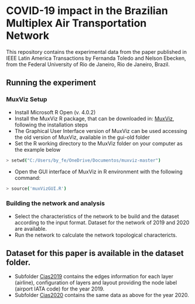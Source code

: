# COVID-19 impact in the Brazilian Multiplex Air Transportation Network

This repository contains the experimental data from the paper published in IEEE Latin America Transactions by Fernanda Toledo and Nelson Ebecken, from the Federal University of Rio de Janeiro, Rio de Janeiro, Brazil.

## Running the experiment

### MuxViz Setup 
- Install Microsoft R Open (v. 4.0.2)
- Install the MuxViz R package, that can be downloaded in: [MuxViz](https://github.com/manlius/muxViz), following the installation steps
- The Graphical User Interface version of MuxViz can be used accessing the old version of MuxViz, available in the gui-old folder
- Set the R working directory to the MuxViz folder on your computer as the example below 
```sh
> setwd("C:/Users/by_fe/OneDrive/Documentos/muxviz-master")
```
- Open the GUI interface of MuxViz in R environment with the following command: 
```sh
> source('muxVizGUI.R')
```

### Building the network and analysis
- Select the characteristics of the network to be build and the dataset according to the input format. Dataset for the network of 2019 and 2020 are available.
- Run the network to calculate the network topological charactericts.

## Dataset for this paper is available in the dataset folder.

- Subfolder [Cias2019](https://github.com/byfernandatoledo/Multiplex_Air_Network/tree/main/dataset/Cias2019) contains the edges information for each layer (airline), configuration of layers and layout providing the node label (airport IATA code) for the year 2019.
- Subfolder [Cias2020](https://github.com/byfernandatoledo/Multiplex_Air_Network/tree/main/dataset/Cias2020) contains the same data as above for the year 2020.


